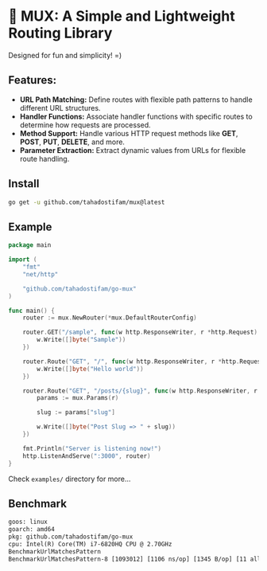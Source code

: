 # 👾 MUX: A Simple and Lightweight Routing Library

Designed for fun and simplicity! =)

## Features:

-   **URL Path Matching:** Define routes with flexible path patterns to handle different URL structures.
-   **Handler Functions:** Associate handler functions with specific routes to determine how requests are processed.
-   **Method Support:** Handle various HTTP request methods like **GET**, **POST**, **PUT**, **DELETE**, and more.
-   **Parameter Extraction:** Extract dynamic values from URLs for flexible route handling.

## Install

```bash
go get -u github.com/tahadostifam/mux@latest
```

## Example

```go
package main

import (
	"fmt"
	"net/http"

	"github.com/tahadostifam/go-mux"
)

func main() {
	router := mux.NewRouter(*mux.DefaultRouterConfig)

	router.GET("/sample", func(w http.ResponseWriter, r *http.Request) {
		w.Write([]byte("Sample"))
	})

	router.Route("GET", "/", func(w http.ResponseWriter, r *http.Request) {
		w.Write([]byte("Hello world"))
	})

	router.Route("GET", "/posts/{slug}", func(w http.ResponseWriter, r *http.Request) {
		params := mux.Params(r)

		slug := params["slug"]

		w.Write([]byte("Post Slug => " + slug))
	})

	fmt.Println("Server is listening now!")
	http.ListenAndServe(":3000", router)
}
```

Check `examples/` directory for more...

## Benchmark

```txt
goos: linux
goarch: amd64
pkg: github.com/tahadostifam/go-mux
cpu: Intel(R) Core(TM) i7-6820HQ CPU @ 2.70GHz
BenchmarkUrlMatchesPattern
BenchmarkUrlMatchesPattern-8 [1093012] [1106 ns/op] [1345 B/op] [11 allocs/op]
```
